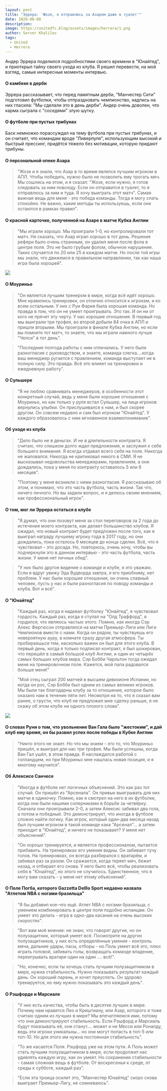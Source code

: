 ```yaml
---
layout: post
title: "Эррера: 'Жозе, я отправлюсь за Азаром даже в туалет'"
date: 2020-06-08
description: 
image: https://unitedfc.blog/assets/images/herrera/1.png
author: Server Khalilov
tags: 
  - United
  - Herrera
---
```


Андер Эррера поделился подробностями своего времени в "Юнайтед", и приоткрыл тайну своего ухода из клуба. Я решил перевести, на мой взгляд, самые интересные моменты интервью.

#### О камбеке в дерби

Эррера рассказывает, что перед памятным дерби, "Манчестер Сити" подготовил футболки, чтобы отпраздновать чемпионство, надпись на них гласила: "Мы сделали это в день дерби". Андер очень доволен, что карма сыграла с "соседями" злую шутку.

#### О футболе при пустых трибунах

Баск немножко порассуждал на тему футбола при пустых трибунах, и он считает, что командам вроде "Ливерпуля", использующим высокий и быстрый прессинг, придётся тяжело без мотивации, которую придают трибуны.

#### О персональной опеке Азара

> "Жозе и я знали, что Азар в то время являлся лучшим игроком в АПЛ. Чтобы победить, нужно было не позволить ему трогать мяч. Мы сошлись на этом, и я сказал: "Жозе, если нужно, я готов следовать за ним повсюду. Если он отправится в туалет, то я отправлюсь за ним и туда. Я хочу выиграть этот матч". Самая важная вещь для меня - это победа команды. Тогда я могу спать спокойно. Не важно, какие методы ты используешь, если они остаются в рамках правил".

#### О красной карточке, полученной на Азаре в матче Кубка Англии

> "Мы играли хорошо. Мы проиграли 1-0, но контролировали тот матч. Не сказать, что Азар играл хорошо в тот день. Решение рефери было очень странным, он удалил меня после фола в центре поля. Это не было грубым фолом, обычное нарушение. Таких случается по 20 или 25 в каждом матче. Но после той игры мы знали, что движемся в правильном направлении, так как наша игра была хорошей".

![](https://unitedfc.blog/assets/images/herrera/2.png)

#### О Моуриньо

> "Он является лучшим тренером в мире, когда всё идёт хорошо. Мне нравились тренировки, он отлично относится к игрокам, и ко всем остальным. У них с Руи Фария была хорошая команда. Но правда в том, что он не умеет проигрывать. Это так. И он ни от кого не прячет эту черту. У нас хорошие отношения. В первый год мы выиграли три трофея, во второй добыли 84 очка в АПЛ и пришли вторыми. Мы проиграли в финале Кубка Англии, но если вы помните тот матч, то знаете, что мы играли намного лучше "Челси" в тот день".

> "Последние полгода работы с ним отличались. У него были разногласия с руководством, и знаете, команда слегка....когда ваш менеджер ругается с правлением, команда выступает не в полную силу. Это правда. Всё это влияет на тренировки и ежедневную работу".

#### О Сульшере

> "Я не люблю сравнивать менеджеров, в особенности этот конкретный случай, ведь у меня были хорошие отношения с Моуриньо, но как только у руля встал Сульшер, на лица игроков вернулись улыбки. Он прислушивался к нам, и был скорее другом. Он совсем недавно и сам был игроком "Юнайтед". У каждого образовалось с ним мгновенное взаимопонимание".

#### Об уходе из клуба

> "Дело было не в деньгах. И не в длительности контракта. Я считаю, что слишком долго ждал предложения, и заслужил к себе большего внимания. Я всегда отдавал всего себя на поле. Никогда не жаловался. Никогда не критиковал никого в СМИ. Я не высказывал недовольства менеджерами, правлением, а они дождались, пока у меня по контракту оставалось 5 или 6 месяцев".

> "Поэтому у меня возникли с ними разногласия. Я рассказываю об этом, и понимаю, что это часть футбола, часть жизни. Так что, ничего личного. Но вы задали вопрос, и я делюсь своим мнением, как профессиональный игрок".

#### О том, мог ли Эррера остаться в клубе

> "Я думал, что они позовут меня за стол переговоров за 2 года до истечения моего контракта, как делает большинство клубов. Я ожидал, что новый контракт будет предложен после того, как я выиграл награду лучшему игроку года в 2017 году, но они дождались, пока осталось 6 месяцев до конца сделки. Всё, что я чувствовал - это досада. Но, повторюсь, очень хочу, чтобы вы подчеркнули это в данном интервью - это часть футбола, часть жизни. У меня нет личных обид".

> "У них было другое видение о команде и клубе, я это уважаю. Если я вдруг увижу Эда Вудворда завтра, я его приобниму, нет проблем. У нас были хорошие отношения, он очень славный человек, пусть у нас и были разногласия по поводу команды и клуба. Вот и всё".

#### О "Юнайтед"

> "Каждый раз, когда я надевал футболку "Юнайтед", я чувствовал гордость. Каждый раз, когда я ступал на "Олд Траффорд", я гордился, что являюсь частью этого. Помню, как иногда Сэр Алекс Фергюсон отправлялся на матчи Премьер-Лиги или Лиги Чемпионов вместе с нами. Когда он рядом, ты чувствуешь его невероятную ауру, в комнате сразу другая атмосфера. Ты пробираешься тем, насколько важен он был для этого клуба. В первый день, когда я только подписал контракт, я был шокирован, что перешёл в самый большой клуб Англии, и один из четырёх самых больших клубов мира. Сэр Бобби Чарльтон тогда ожидал меня на тренировочном поле. Кажется, мой папа радовался больше меня!"

> "Мой отец сыграл 200 матчей в высшем дивизионе Испании, но когда он рос, Сэр Бобби был одним из самых великих игроков. Мы были так благодарны клубу за то отношение, которое было оказано нам в течение пяти лет. Несмотря на то, что я сказал вам ранее, о грусти, что клуб не предложил мне сделку раньше, я не скажу об этом клубе ни одного плохого слова".

![](https://unitedfc.blog/assets/images/herrera/3.png)

#### О словах Руни о том, что увольнение Ван Гала было "жестоким", и дай клуб ему время, он бы развил успех после победы в Кубке Англии

> "Никто этого не знает. Но что мы знаем - это то, что Моуриньо пришёл, и выиграл для нас три трофея. Мы были успешны, когда Ван Гал ушёл, в этом правда. Я наслаждался работой с голландцем, но при Моуриньо мне нашлась новая позиция, и я многому научился".

#### Об Алексисе Санчесе

> "Иногда в футболе нет логичных объяснений. Это как раз тот случай. Он пришёл из "Арсенала". Он привык выигрывать для них матчи в одиночку. Помню, как я смотрел на него в их футболке, когда они были нашими соперниками в борьбе за четвёрку. Сначала они проигрывали 2-0, а затем Алексис забивал два гола, а потом и победный. Это демонстрирует, что иногда в футболе сложно найти логику. Как игрок, который один-два месяца назад был лучшим игроком в такой команде кака "Арсенал"... а затем приходит в "Юнайтед", и ничего не показывает? У меня нет объяснений".

> "Он хорошо тренируется, и является профессионалом, пытается прибавить. На тренировках его умения видны. Он забивает тучу голов. На тренировках, он всегда разбирался с вратарём, и забивал раз за разом. Он сражается, когда теряет мяч, бежит назад, и отбирает его снова. У него было всё, чтобы реализовать себя в "Юнайтед", но этого не случилось. Единственное, что я могу вам сказать - у меня нет этому объяснений".

#### О Поле Погба, которого Gazzetta Delllo Sport недавно назвала "Атлетом NBA с ногами бразильца"

> "Я бы добавил кое-что ещё. Атлет NBA с ногами бразильца, с умением комбинировать в центре поля подобно испанцам. Он умеет это делать - игра в одно-два касания на очень высоких скоростях".

> "Вот вам моё мнение: не знаю, что говорят другие, но он полузащитник, который умеет всё. Посмотрите на других полузащитников, у них есть определённые умения - контроль мяча, дальние удары, пасы, отборы - но Поль умеет всё это, плюс играть головой, забивать голы, возвращать команде владение, переигрывать вратаря один на один .... всё!".

> "Но, конечно, если ты хочешь стать лучшим полузащитником в мире, нужна стабильность. Нужно показывать результат каждый день. Он хороший парень, и хочет преуспеть. Он здорово тренируется, но ему нужно показывать это каждый день".

#### О Рэшфорде и Марсиале

> "У них есть качества, чтобы быть в десятке лучших в мире. Почему нам нравятся Лео и Криштиану, или Азар, которого я тоже считаю одним из лучших в мире? Мы впечатляемся ими, потому что они демонстрируют стабильность. Если Рэшфорд и Марсиаль будут показывать её, они станут.... может и не Месси или Роналду, ведь эти игроки уникальны... но они могут попасть в топ-5 или топ-10. Но для этого им нужна постоянная стабильность".

> "То же касается Поля. Рэшфорд уже на этом пути. А Поль может стать лучшим полузащитником в мире, если продолжит нас удивлять каждую игру, как он умеет. Но сохранение стабильности - самая сложная вещь в футболе. От воскресенья к среде, от среды к субботе, каждый раз".

> "Если эта троица осилит это, "Манчестер Юнайтед" скоро снова выиграет Премьер-Лигу, не сомневаюсь".
